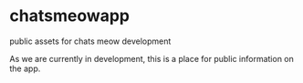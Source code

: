 # chatsmeowapp
public assets for chats meow development

As we are currently in development, this is a place for public information on the app.
